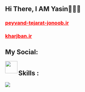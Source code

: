 <h2> Hi There, I AM Yasin🙋🏻‍♂️</h2>
<h3><a href="https://peyvand-tejarat-jonoob.ir" style="test-decoration:none; color:red;" target=_blank > peyvand-tejarat-jonoob.ir </a> </h3>
<h3><a href="https://peyvand-tejarat-jonoob.ir" style="test-decoration:none; color:red;" target=_blank > kharjban.ir </a> </h3>
<h2>My Social: </h2> 

<a href='https://t.me/yas3in_official'>
  <img align='left' style='height:40px;' src="https://upload.wikimedia.org/wikipedia/commons/thumb/8/82/Telegram_logo.svg/512px-Telegram_logo.svg.png?20220101141644" />
</a>
</br>

</h4>

<h2 style="margin-top: 10px;"> Skills : </h2>
<img src="https://skillicons.dev/icons?i=py,git,github,vscode,css,html,django" />

